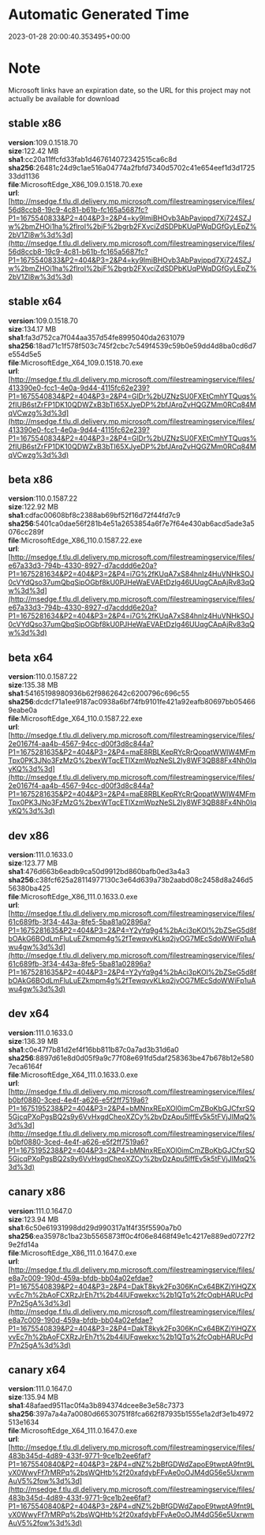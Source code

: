 # Automatic Generated Time
2023-01-28 20:00:40.353495+00:00

# Note
Microsoft links have an expiration date, so the URL for this project may not actually be available for download

## stable x86
**version**:109.0.1518.70  
**size**:122.42 MB  
**sha1**:cc20a11ffcfd33fab1d467614072342515ca6c8d  
**sha256**:26481c24d9c1ae516a04774a2fbfd7340d5702c41e654eef1d3d172533dd1136  
**file**:MicrosoftEdge_X86_109.0.1518.70.exe  
**url**:[http://msedge.f.tlu.dl.delivery.mp.microsoft.com/filestreamingservice/files/56d8ccb8-19c9-4c81-b61b-fc165a5687fc?P1=1675540833&P2=404&P3=2&P4=ky9ImiBHOvb3AbPavjppd7Xj724SZJw%2bmZHOi1ha%2flroI%2bjF%2bgrb2FXvciZdSDPbKUqPWqDGfGyLEpZ%2bV1Zl8w%3d%3d](http://msedge.f.tlu.dl.delivery.mp.microsoft.com/filestreamingservice/files/56d8ccb8-19c9-4c81-b61b-fc165a5687fc?P1=1675540833&P2=404&P3=2&P4=ky9ImiBHOvb3AbPavjppd7Xj724SZJw%2bmZHOi1ha%2flroI%2bjF%2bgrb2FXvciZdSDPbKUqPWqDGfGyLEpZ%2bV1Zl8w%3d%3d)  

## stable x64
**version**:109.0.1518.70  
**size**:134.17 MB  
**sha1**:fa3d752ca7f044aa357d54fe8995040da2631079  
**sha256**:18ad71c1f578f503c745f2cbc7c549f4539c59b0e59dd4d8ba0cd6d7e554d5e5  
**file**:MicrosoftEdge_X64_109.0.1518.70.exe  
**url**:[http://msedge.f.tlu.dl.delivery.mp.microsoft.com/filestreamingservice/files/413390e0-fcc1-4e0a-9d44-4115fc62e239?P1=1675540834&P2=404&P3=2&P4=GlDr%2bUZNzSU0FXEtCmhYTQuqs%2fIUB6stZrFP1DK10QDWZxB3bTI65XJyeDP%2bfJArqZvHQGZMm0RCq84MqVCwzg%3d%3d](http://msedge.f.tlu.dl.delivery.mp.microsoft.com/filestreamingservice/files/413390e0-fcc1-4e0a-9d44-4115fc62e239?P1=1675540834&P2=404&P3=2&P4=GlDr%2bUZNzSU0FXEtCmhYTQuqs%2fIUB6stZrFP1DK10QDWZxB3bTI65XJyeDP%2bfJArqZvHQGZMm0RCq84MqVCwzg%3d%3d)  

## beta x86
**version**:110.0.1587.22  
**size**:122.92 MB  
**sha1**:cdfac00608bf8c2388ab69bf52f16d72f44fd7c9  
**sha256**:5401ca0dae56f281b4e51a2653854a6f7e7f64e430ab6acd5ade3a5076cc289f  
**file**:MicrosoftEdge_X86_110.0.1587.22.exe  
**url**:[http://msedge.f.tlu.dl.delivery.mp.microsoft.com/filestreamingservice/files/e67a33d3-794b-4330-8927-d7acddd6e20a?P1=1675281634&P2=404&P3=2&P4=i7G%2fKUqA7xS84hnIz4HuVNHkSOJ0cVYdQso37umQbqSipOGbf8kU0PJHeWaEVAEtDzlg46UUqgCApAjRv83qQw%3d%3d](http://msedge.f.tlu.dl.delivery.mp.microsoft.com/filestreamingservice/files/e67a33d3-794b-4330-8927-d7acddd6e20a?P1=1675281634&P2=404&P3=2&P4=i7G%2fKUqA7xS84hnIz4HuVNHkSOJ0cVYdQso37umQbqSipOGbf8kU0PJHeWaEVAEtDzlg46UUqgCApAjRv83qQw%3d%3d)  

## beta x64
**version**:110.0.1587.22  
**size**:135.38 MB  
**sha1**:54165198980936b62f9862642c6200796c696c55  
**sha256**:dcdcf71a1ee9187ac0938a6bf74fb9101fe421a92eafb80697bb054669eabe0a  
**file**:MicrosoftEdge_X64_110.0.1587.22.exe  
**url**:[http://msedge.f.tlu.dl.delivery.mp.microsoft.com/filestreamingservice/files/2e0167f4-aa4b-4567-94cc-d00f3d8c844a?P1=1675281635&P2=404&P3=2&P4=maE8RBLKepRYcRrQopatWWIW4MFmTpx0PK3JNo3FzMzG%2bexWTqcETlXzmWpzNeSL2Iy8WF3QB88Fx4Nh0IqyKQ%3d%3d](http://msedge.f.tlu.dl.delivery.mp.microsoft.com/filestreamingservice/files/2e0167f4-aa4b-4567-94cc-d00f3d8c844a?P1=1675281635&P2=404&P3=2&P4=maE8RBLKepRYcRrQopatWWIW4MFmTpx0PK3JNo3FzMzG%2bexWTqcETlXzmWpzNeSL2Iy8WF3QB88Fx4Nh0IqyKQ%3d%3d)  

## dev x86
**version**:111.0.1633.0  
**size**:123.77 MB  
**sha1**:476d663b6eadb9ca50d9912bd860bafb0ed3a4a3  
**sha256**:c38fcf625a28114977130c3e64d639a73b2aabd08c2458d8a246d556380ba425  
**file**:MicrosoftEdge_X86_111.0.1633.0.exe  
**url**:[http://msedge.f.tlu.dl.delivery.mp.microsoft.com/filestreamingservice/files/61c689fb-3f34-443a-8fe5-5ba81a02896a?P1=1675281635&P2=404&P3=2&P4=Y2yYq9g4%2bAci3pKOl%2bZSeG5d8fbOAkG6BOdLmFluLuEZkmpm4g%2fTewqvvKLkq2jvOG7MEcSdoWWiFp1uAwu4gw%3d%3d](http://msedge.f.tlu.dl.delivery.mp.microsoft.com/filestreamingservice/files/61c689fb-3f34-443a-8fe5-5ba81a02896a?P1=1675281635&P2=404&P3=2&P4=Y2yYq9g4%2bAci3pKOl%2bZSeG5d8fbOAkG6BOdLmFluLuEZkmpm4g%2fTewqvvKLkq2jvOG7MEcSdoWWiFp1uAwu4gw%3d%3d)  

## dev x64
**version**:111.0.1633.0  
**size**:136.39 MB  
**sha1**:c0e47f7b81d2ef4f16bb811b87c0a7ad3b31d6a0  
**sha256**:8897d61e8d0d05f9a9c77f08e691fd5daf258363be47b678b12e5807eca6164f  
**file**:MicrosoftEdge_X64_111.0.1633.0.exe  
**url**:[http://msedge.f.tlu.dl.delivery.mp.microsoft.com/filestreamingservice/files/b0bf0880-3ced-4e4f-a626-e5f2ff7519a6?P1=1675195238&P2=404&P3=2&P4=bMNnxREpXOl0imCmZBoKbGJCfxrSQ5GjcqPXoPgsBQ2s9y6VvHxgdCheoXZCy%2bvDzApu5lffEv5k5tFVjJIMqQ%3d%3d](http://msedge.f.tlu.dl.delivery.mp.microsoft.com/filestreamingservice/files/b0bf0880-3ced-4e4f-a626-e5f2ff7519a6?P1=1675195238&P2=404&P3=2&P4=bMNnxREpXOl0imCmZBoKbGJCfxrSQ5GjcqPXoPgsBQ2s9y6VvHxgdCheoXZCy%2bvDzApu5lffEv5k5tFVjJIMqQ%3d%3d)  

## canary x86
**version**:111.0.1647.0  
**size**:123.94 MB  
**sha1**:6c50e61931998dd29d990317a1f4f35f5590a7b0  
**sha256**:ea35978c1ba23b5565873ff0c4f06e8468f49e1c4217e889ed0727f29e2fd14a  
**file**:MicrosoftEdge_X86_111.0.1647.0.exe  
**url**:[http://msedge.f.tlu.dl.delivery.mp.microsoft.com/filestreamingservice/files/e8a7c009-190d-459a-bfdb-bb04a02efdae?P1=1675540839&P2=404&P3=2&P4=DakT8kyk2Fp306KnCx64BKZjYiHQZXvvEc7h%2bAoFCXRzJrEh7t%2b44lUFqwekxc%2b1QTq%2fcOqbHARUcPdP7n25gA%3d%3d](http://msedge.f.tlu.dl.delivery.mp.microsoft.com/filestreamingservice/files/e8a7c009-190d-459a-bfdb-bb04a02efdae?P1=1675540839&P2=404&P3=2&P4=DakT8kyk2Fp306KnCx64BKZjYiHQZXvvEc7h%2bAoFCXRzJrEh7t%2b44lUFqwekxc%2b1QTq%2fcOqbHARUcPdP7n25gA%3d%3d)  

## canary x64
**version**:111.0.1647.0  
**size**:135.94 MB  
**sha1**:48afaed9511ac0f4a3b894374dcee8e3e58c7373  
**sha256**:397a7a4a7a0080d66530751f8fca662f87935b1555e1a2df3e1b4972513e1634  
**file**:MicrosoftEdge_X64_111.0.1647.0.exe  
**url**:[http://msedge.f.tlu.dl.delivery.mp.microsoft.com/filestreamingservice/files/483b345d-4d89-433f-9771-9ce1b2ee6faf?P1=1675540840&P2=404&P3=2&P4=dNZ%2bBfGDWdZapoE9twptA9fnt9LvX0WwyFf7rMRPq%2bsWQHtb%2f20xafdybFFvAe0oOJM4dG56e5UxrwmAuV5%2fow%3d%3d](http://msedge.f.tlu.dl.delivery.mp.microsoft.com/filestreamingservice/files/483b345d-4d89-433f-9771-9ce1b2ee6faf?P1=1675540840&P2=404&P3=2&P4=dNZ%2bBfGDWdZapoE9twptA9fnt9LvX0WwyFf7rMRPq%2bsWQHtb%2f20xafdybFFvAe0oOJM4dG56e5UxrwmAuV5%2fow%3d%3d)  

